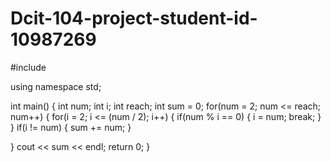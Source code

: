 # Dcit-104-project-student-id-10987269
#include <iostream>

using namespace std;

int main()
{
    int num;
    int i;
    int reach;
    int sum = 0;
    for(num = 2; num <= reach; num++)
    {
        for(i = 2; i <= (num / 2); i++)
        {
            if(num % i == 0)
            {
                i = num;
                break;
            }
        }
        if(i != num)
        {
            sum += num;
        }

}
    cout << sum << endl;
    return 0;
}
